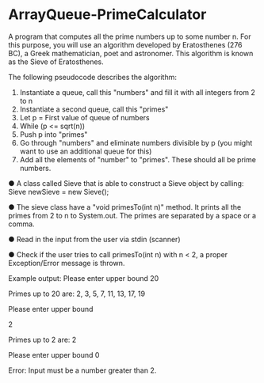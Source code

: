 # ArrayQueue-PrimeCalculator
A program that computes all the prime numbers up to some number n. For this
purpose, you will use an algorithm developed by Eratosthenes (276 BC), a Greek
mathematician, poet and astronomer. This algorithm is known as the Sieve of
Eratosthenes.

The following pseudocode describes the algorithm:

1. Instantiate a queue, call this "numbers" and fill it with all integers from 2 to n
2. Instantiate a second queue, call this "primes"
3. Let p = First value of queue of numbers
4. While (p <= sqrt(n))
1. Push p into "primes"
2. Go through "numbers" and eliminate numbers divisible by p (you might
want to use an additional queue for this)
5. Add all the elements of "number" to "primes". These should all be prime
numbers.

● A class called Sieve that is able to construct a Sieve object by calling: Sieve newSieve = new Sieve();

● The sieve class have a "void primesTo(int n)" method. It prints all
the primes from 2 to n to System.out. The primes are separated by a space or a comma.

● Read in the input from the user via stdin (scanner)

● Check if the user tries to call primesTo(int n) with n < 2, a proper
Exception/Error message is thrown.

Example output:
Please enter upper bound
20

Primes up to 20 are: 2, 3, 5, 7, 11, 13, 17, 19

Please enter upper bound

2

Primes up to 2 are: 2

Please enter upper bound
0

Error: Input must be a number greater than 2.
